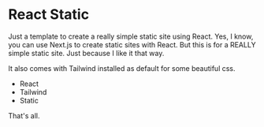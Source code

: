 # React Static


Just a template to create a really simple static site using React. Yes, I know, you can use Next.js to create static sites with React. But this is for a REALLY simple static site. Just because I like it that way.

It also comes with Tailwind installed as default for some beautiful css.

- React
- Tailwind
- Static

That's all.